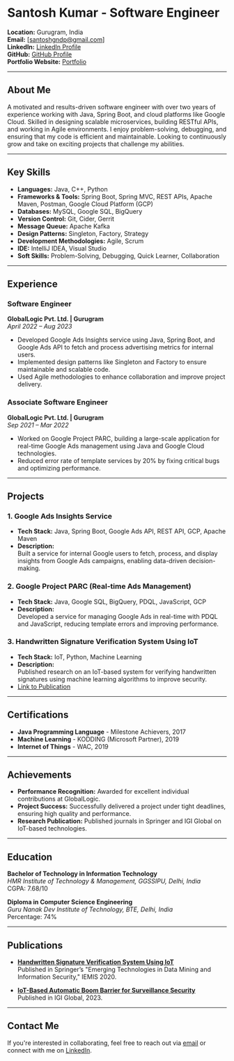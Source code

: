 # Santosh Kumar - Software Engineer

**Location:** Gurugram, India  
**Email:** [santoshgndp@gmail.com]  
**LinkedIn:** [LinkedIn Profile](https://www.linkedin.com/in/santoshkrajbhar)  
**GitHub:** [GitHub Profile](https://github.com/S-8506)  
**Portfolio Website:** [Portfolio](#)  

---

## About Me

A motivated and results-driven software engineer with over two years of experience working with Java, Spring Boot, and cloud platforms like Google Cloud. Skilled in designing scalable microservices, building RESTful APIs, and working in Agile environments. I enjoy problem-solving, debugging, and ensuring that my code is efficient and maintainable. Looking to continuously grow and take on exciting projects that challenge my abilities.

---

## Key Skills

- **Languages:** Java, C++, Python
- **Frameworks & Tools:** Spring Boot, Spring MVC, REST APIs, Apache Maven, Postman, Google Cloud Platform (GCP)
- **Databases:** MySQL, Google SQL, BigQuery
- **Version Control:** Git, Cider, Gerrit
- **Message Queue:** Apache Kafka
- **Design Patterns:** Singleton, Factory, Strategy
- **Development Methodologies:** Agile, Scrum
- **IDE:** IntelliJ IDEA, Visual Studio
- **Soft Skills:** Problem-Solving, Debugging, Quick Learner, Collaboration

---

## Experience

### Software Engineer  
**GlobalLogic Pvt. Ltd. | Gurugram**  
_April 2022 – Aug 2023_  
- Developed Google Ads Insights service using Java, Spring Boot, and Google Ads API to fetch and process advertising metrics for internal users.  
- Implemented design patterns like Singleton and Factory to ensure maintainable and scalable code.  
- Used Agile methodologies to enhance collaboration and improve project delivery.

### Associate Software Engineer  
**GlobalLogic Pvt. Ltd. | Gurugram**  
_Sep 2021 – Mar 2022_  
- Worked on Google Project PARC, building a large-scale application for real-time Google Ads management using Java and Google Cloud technologies.  
- Reduced error rate of template services by 20% by fixing critical bugs and optimizing performance.

---

## Projects

### 1. Google Ads Insights Service
- **Tech Stack:** Java, Spring Boot, Google Ads API, REST API, GCP, Apache Maven
- **Description:**  
   Built a service for internal Google users to fetch, process, and display insights from Google Ads campaigns, enabling data-driven decision-making.


### 2. Google Project PARC (Real-time Ads Management)
- **Tech Stack:** Java, Google SQL, BigQuery, PDQL, JavaScript, GCP
- **Description:**  
   Developed a service for managing Google Ads in real-time with PDQL and JavaScript, reducing template errors and improving performance.


### 3. Handwritten Signature Verification System Using IoT
- **Tech Stack:** IoT, Python, Machine Learning
- **Description:**  
   Published research on an IoT-based system for verifying handwritten signatures using machine learning algorithms to improve security.
- [Link to Publication](https://link.springer.com/chapter/10.1007/978-981-15-9927-9_61#:~:text=These%20can%20be%20obtained%20by,model%20%5B9%2C%2010%5D.)

---

## Certifications

- **Java Programming Language** - Milestone Achievers, 2017  
- **Machine Learning** - KODDING (Microsoft Partner), 2019  
- **Internet of Things** - WAC, 2019  

---

## Achievements

- **Performance Recognition:** Awarded for excellent individual contributions at GlobalLogic.
- **Project Success:** Successfully delivered a project under tight deadlines, ensuring high quality and performance.
- **Research Publication:** Published journals in Springer and IGI Global on IoT-based technologies.

---

## Education

**Bachelor of Technology in Information Technology**  
_HMR Institute of Technology & Management, GGSSIPU, Delhi, India_  
CGPA: 7.68/10  

**Diploma in Computer Science Engineering**  
_Guru Nanak Dev Institute of Technology, BTE, Delhi, India_  
Percentage: 74%

---

## Publications

- **[Handwritten Signature Verification System Using IoT](https://link.springer.com/chapter/10.1007/978-981-15-9927-9_61#:~:text=These%20can%20be%20obtained%20by,model%20%5B9%2C%2010%5D.)**  
  Published in Springer’s "Emerging Technologies in Data Mining and Information Security," IEMIS 2020.

- **[IoT-Based Automatic Boom Barrier for Surveillance Security](https://www.igi-global.com/chapter/iot-based-automatic-boom-barrier-for-enhancing-surveillance-security-in-public-places/322853)**  
  Published in IGI Global, 2023.

---

## Contact Me

If you're interested in collaborating, feel free to reach out via [email](mailto:santoshgndp@gmail.com) or connect with me on [LinkedIn](#).
